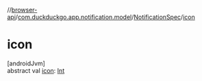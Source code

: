 //[browser-api](../../../index.md)/[com.duckduckgo.app.notification.model](../index.md)/[NotificationSpec](index.md)/[icon](icon.md)

# icon

[androidJvm]\
abstract val [icon](icon.md): [Int](https://kotlinlang.org/api/latest/jvm/stdlib/kotlin/-int/index.html)
